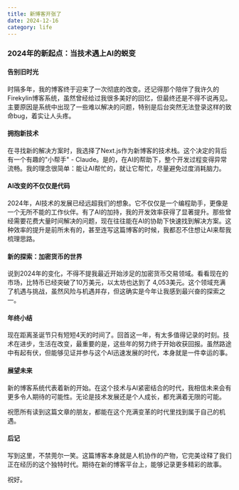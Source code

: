 ```yaml
---
title: 新博客开张了
date: 2024-12-16
category: life
---
```


### 2024年的新起点：当技术遇上AI的蜕变
#### 告别旧时光
时隔多年，我的博客终于迎来了一次彻底的改变。还记得那个陪伴了我许久的Firekylin博客系统，虽然曾经给过我很多美好的回忆，但最终还是不得不说再见。主要原因是系统中出现了一些难以解决的问题，特别是后台突然无法登录这样的致命bug，着实让人头疼。

#### 拥抱新技术
在寻找新的解决方案时，我选择了Next.js作为新博客的技术栈。这个决定的背后有一个有趣的"小帮手" - Claude。是的，在AI的帮助下，整个开发过程变得异常流畅。我的理念很简单：能让AI帮忙的，就让它帮忙，尽量避免过度消耗脑力。

#### AI改变的不仅仅是代码
2024年，AI技术的发展已经远超我们的想象。它不仅仅是一个编程助手，更像是一个无所不能的工作伙伴。有了AI的加持，我的开发效率获得了显著提升。那些曾经需要花费大量时间解决的问题，现在往往能在AI的协助下快速找到解决方案。这种效率的提升是前所未有的，甚至连写这篇博客的时候，我都忍不住想让AI来帮我梳理思路。

#### 新的探索：加密货币的世界
说到2024年的变化，不得不提我最近开始涉足的加密货币交易领域。看看现在的市场，比特币已经突破了10万美元，以太坊也达到了 4,053美元。这个领域充满了机遇与挑战，虽然风险与机遇并存，但这确实是今年让我感到最兴奋的探索之一。

#### 年终小结
现在距离圣诞节只有短短4天的时间了。回首这一年，有太多值得记录的时刻。技术在进步，生活在改变，最重要的是，这些年的努力终于开始收获回报。虽然路途中有起有伏，但能够见证并参与这个AI迅速发展的时代，本身就是一件幸运的事。

#### 展望未来
新的博客系统代表着新的开始。在这个技术与AI紧密结合的时代，我相信未来会有更多令人期待的可能性。无论是技术发展还是个人成长，都充满着无限的可能。

祝愿所有读到这篇文章的朋友，都能在这个充满变革的时代里找到属于自己的机遇。

#### 后记
写到这里，不禁莞尔一笑。这篇博客本身就是人机协作的产物，它完美诠释了我们正在经历的这个独特时代。期待在新的博客平台上，能够记录更多精彩的故事。

祝好。
